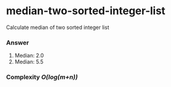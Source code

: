 # median-two-sorted-integer-list
Calculate median of two sorted integer list

### Answer
1. Median: 2.0
2. Median: 5.5

### Complexity _O(log(m+n))_